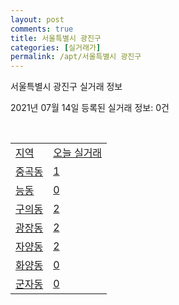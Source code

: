 ```yaml
---
layout: post
comments: true
title: 서울특별시 광진구
categories: [실거래가]
permalink: /apt/서울특별시 광진구
---
```


서울특별시 광진구 실거래 정보

2021년 07월 14일 등록된 실거래 정보: 0건

<script type="text/javascript">
  google.charts.load('current', {'packages':['corechart']});
  google.charts.setOnLoadCallback(drawChart);

  function drawChart() {
    var data = google.visualization.arrayToDataTable([['거래일', '매매', '전월세', '전매'], ['20-07', 74, 194, 0], ['20-08', 99, 229, 0], ['20-09', 76, 230, 0], ['20-10', 76, 292, 0], ['20-11', 109, 273, 0], ['20-12', 131, 304, 0], ['21-01', 110, 262, 0], ['21-02', 66, 265, 0], ['21-03', 67, 223, 0], ['21-04', 45, 185, 0], ['21-05', 79, 200, 0], ['21-06', 41, 165, 0], ['21-07', 1, 33, 0]]);

    var options = {
      title: '최근 1년간 유형별 거래량 추이',
      legend: { position: 'bottom' }
    };

    var chart = new google.visualization.LineChart(document.getElementById('columnchart_material'));
    chart.draw(data, (options));
  }
</script>

<div id="columnchart_material" style="width: 95%; margin-left: -35px"></div>
<br>
<table class="sortable">
  <tr>
    <td><a href="#">지역</a></td>
    <td><a href="#">오늘 실거래</a></td>
  </tr>

  
  <tr class="item">
    <td><a href="서울특별시 광진구 중곡동">중곡동</a></td>
    <td><a href="서울특별시 광진구 중곡동">1</a></td>
  </tr>
    

  <tr class="item">
    <td><a href="서울특별시 광진구 능동">능동</a></td>
    <td><a href="서울특별시 광진구 능동">0</a></td>
  </tr>
    

  <tr class="item">
    <td><a href="서울특별시 광진구 구의동">구의동</a></td>
    <td><a href="서울특별시 광진구 구의동">2</a></td>
  </tr>
    

  <tr class="item">
    <td><a href="서울특별시 광진구 광장동">광장동</a></td>
    <td><a href="서울특별시 광진구 광장동">2</a></td>
  </tr>
    

  <tr class="item">
    <td><a href="서울특별시 광진구 자양동">자양동</a></td>
    <td><a href="서울특별시 광진구 자양동">2</a></td>
  </tr>
    

  <tr class="item">
    <td><a href="서울특별시 광진구 화양동">화양동</a></td>
    <td><a href="서울특별시 광진구 화양동">0</a></td>
  </tr>
    

  <tr class="item">
    <td><a href="서울특별시 광진구 군자동">군자동</a></td>
    <td><a href="서울특별시 광진구 군자동">0</a></td>
  </tr>
    


</table>


    
